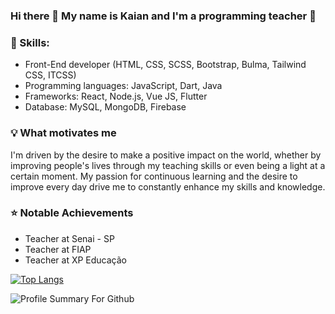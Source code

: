 ### Hi there 👋 My name is Kaian and I'm a programming teacher :rocket:

### :wrench: Skills:
- Front-End developer (HTML, CSS, SCSS, Bootstrap, Bulma, Tailwind CSS, ITCSS)
- Programming languages: JavaScript, Dart, Java
- Frameworks: React, Node.js, Vue JS, Flutter
- Database: MySQL, MongoDB, Firebase

### :bulb: What motivates me
I'm driven by the desire to make a positive impact on the world, whether by improving people's lives through my teaching skills or even being a light at a certain moment. My passion for continuous learning and the desire to improve every day drive me to constantly enhance my skills and knowledge.

### :star: Notable Achievements
- Teacher at Senai - SP
- Teacher at FIAP
- Teacher at XP Educação

[![Top Langs](https://github-readme-stats.vercel.app/api/top-langs/?username=KaianNovais&theme=radical)](https://github.com/seu_usuário/github-readme-stats)

![Profile Summary For Github](https://profile-summary-for-github.com/user/KaianNovais)



